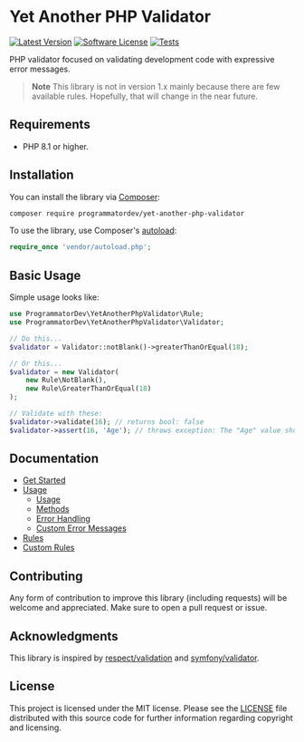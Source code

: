 # Yet Another PHP Validator

[![Latest Version](https://img.shields.io/github/release/programmatordev/yet-another-php-validator.svg?style=flat-square)](https://github.com/programmatordev/yet-another-php-validator/releases)
[![Software License](https://img.shields.io/badge/license-MIT-brightgreen.svg?style=flat-square)](LICENSE)
[![Tests](https://github.com/programmatordev/yet-another-php-validator/actions/workflows/ci.yml/badge.svg?branch=main)](https://github.com/programmatordev/yet-another-php-validator/actions/workflows/ci.yml?query=branch%3Amain)

PHP validator focused on validating development code with expressive error messages.

> **Note**
> This library is not in version 1.x mainly because there are few available rules.
> Hopefully, that will change in the near future.

## Requirements

- PHP 8.1 or higher.

## Installation

You can install the library via [Composer](https://getcomposer.org/):

```bash
composer require programmatordev/yet-another-php-validator
```

To use the library, use Composer's [autoload](https://getcomposer.org/doc/01-basic-usage.md#autoloading):

```php
require_once 'vendor/autoload.php';
```

## Basic Usage

Simple usage looks like:

```php
use ProgrammatorDev\YetAnotherPhpValidator\Rule;
use ProgrammatorDev\YetAnotherPhpValidator\Validator;

// Do this...
$validator = Validator::notBlank()->greaterThanOrEqual(18);

// Or this...
$validator = new Validator(
    new Rule\NotBlank(), 
    new Rule\GreaterThanOrEqual(18)
);

// Validate with these:
$validator->validate(16); // returns bool: false
$validator->assert(16, 'Age'); // throws exception: The "Age" value should be greater than or equal to "18", "16" given.
```

## Documentation

- [Get Started](docs/01-get-started.md)
- [Usage](docs/02-usage.md)
  - [Usage](docs/02-usage.md#usage)
  - [Methods](docs/02-usage.md#methods)
  - [Error Handling](docs/02-usage.md#error-handling)
  - [Custom Error Messages](docs/02-usage.md#custom-error-messages)
- [Rules](docs/03-rules.md)
- [Custom Rules](docs/04-custom-rules.md)

## Contributing

Any form of contribution to improve this library (including requests) will be welcome and appreciated.
Make sure to open a pull request or issue.

## Acknowledgments

This library is inspired by [respect/validation](https://github.com/Respect/Validation) and [symfony/validator](https://github.com/symfony/validator).

## License

This project is licensed under the MIT license.
Please see the [LICENSE](LICENSE) file distributed with this source code for further information regarding copyright and licensing.